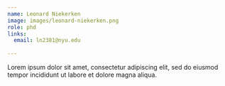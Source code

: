```yaml
---
name: Leonard Niekerken
image: images/leonard-niekerken.png
role: phd
links:
  email: ln2381@nyu.edu
  
---
```


Lorem ipsum dolor sit amet, consectetur adipiscing elit, sed do eiusmod tempor incididunt ut labore et dolore magna aliqua.
